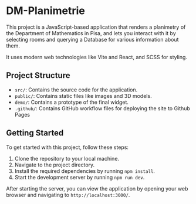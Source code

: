 # DM-Planimetrie

This project is a JavaScript-based application that renders a planimetry of the
Department of Mathematics in Pisa, and lets you interact with it by selecting
rooms and querying a Database for various information about them.

It uses modern web technologies like Vite and React, and SCSS for styling.

## Project Structure

-   `src/`: Contains the source code for the application.
-   `public/`: Contains static files like images and 3D models.
-   `demo/`: Contains a prototype of the final widget.
-   `.github/`: Contains GitHub workflow files for deploying the site to Github Pages

## Getting Started

To get started with this project, follow these steps:

1. Clone the repository to your local machine.
2. Navigate to the project directory.
3. Install the required dependencies by running `npm install`.
4. Start the development server by running `npm run dev`.

After starting the server, you can view the application by opening your web browser and navigating to `http://localhost:3000/`.
